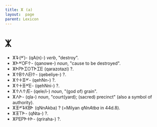 ```yaml
---
title: 𐊌 (a)
layout:  page
parent: Lexicon
---
```




# 𐊌


- 𐊌𐊙(𐊏)- (qA(n)-) *verb*, "destroy".
- 𐊌𐊀𐊏𐊒𐊇𐊁- (qanowe-) *noun*, "cause to be destroyed".
- 𐊌𐊀𐊕𐊀𐊈𐊒𐊗𐊀𐊈𐊆 (qarazotazi) ?.
- 𐊌𐊁𐊂𐊁𐊍𐊆𐊊𐊁- (qebeliye-) ?.
- 𐊌𐊁𐊛𐊑𐊏- (qehNn-) ?.
- 𐊌𐊁𐊛𐊑𐊏𐊆- (qehNni-) ?.
- 𐊌𐊁𐊍𐊁/𐊆- (qele/i-) *noun*, "(god of) grain".
- 𐊌𐊍𐊀- (qla-) *noun*, "court(yard); (sacred) precinct" (also a symbol of authority).
- 𐊌𐊑𐊏𐊙𐊋𐊂𐊀 (qNnAkba) ? (=Milyan *qNnAtba* in 44d.8).
- 𐊌𐊑𐊗𐊀- (qNta-) ?.
- 𐊌𐊕𐊆𐊕𐊀𐊛𐊀- (qriraha-) ?.